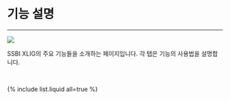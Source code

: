 
# 기능 설명

---

<img src = "https://user-images.githubusercontent.com/86198387/207485193-39bac34a-efc7-43eb-ad1b-1b4dfc1e97de.png"/>

SSBI XLIG의 주요 기능들을 소개하는 페이지입니다. 각 탭은 기능의 사용법을 설명합니다.

<br>


{% include list.liquid all=true %}